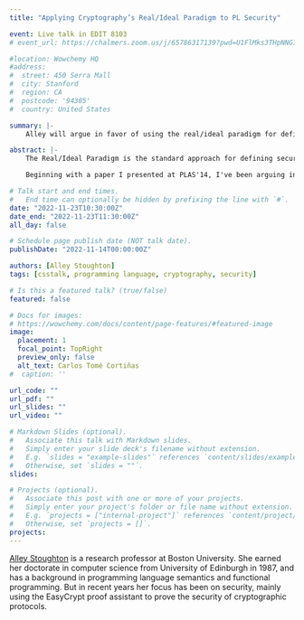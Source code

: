 ```yaml
---
title: "Applying Cryptography’s Real/Ideal Paradigm to PL Security"

event: Live talk in EDIT 8103
# event_url: https://chalmers.zoom.us/j/65786317139?pwd=U1FlMks3THpNNG1WaFRJNkJxQXdBQT09

#location: Wowchemy HQ
#address:
#  street: 450 Serra Mall
#  city: Stanford
#  region: CA
#  postcode: '94305'
#  country: United States

summary: |-
    Alley will argue in favor of using the real/ideal paradigm for defining security in a programming languages context, even when systems are entirely non-probabilistic.

abstract: |-
    The Real/Ideal Paradigm is the standard approach for defining security in theoretical cryptography. In this paradigm, the real and ideal worlds are parameterized by an adversary with certain powers of observation or corruption. The real world is a model of an actual protocol/system. The ideal world consists of an ideal functionality with the same API as the real world, but which is connected with a simulator whose job is to try to convince the adversary it is interacting with the real world, but where the simulator must work with the limited information leaked to it by the ideal functionality. If the adversary can only tell the difference between the real and ideal worlds with negligible probability, we say the real world is secure.

    Beginning with a paper I presented at PLAS'14, I've been arguing in favor of using the real/ideal paradigm for defining security in a programming languages context, even when systems are entirely non-probabilistic. E.g., even though a system might be implemented using information flow control, its definition of security could be given using the real/ideal paradigm. I will illustrate this approach using the two party game Battleship, giving a definition of when one player is secure against a possibly malicious opponent, and showing two secure implementations, one using information flow control (Haskell/LIO), and one using access control in Concurrent ML.

# Talk start and end times.
#   End time can optionally be hidden by prefixing the line with `#`.
date: "2022-11-23T10:30:00Z"
date_end: "2022-11-23T11:30:00Z"
all_day: false

# Schedule page publish date (NOT talk date).
publishDate: "2022-11-14T00:00:00Z"

authors: [Alley Stoughton]
tags: [csstalk, programming language, cryptography, security]

# Is this a featured talk? (true/false)
featured: false

# Docs for images:
# https://wowchemy.com/docs/content/page-features/#featured-image
image:
  placement: 1
  focal_point: TopRight
  preview_only: false
  alt_text: Carlos Tomé Cortiñas
#  caption: ''

url_code: ""
url_pdf: ""
url_slides: ""
url_video: ""

# Markdown Slides (optional).
#   Associate this talk with Markdown slides.
#   Simply enter your slide deck's filename without extension.
#   E.g. `slides = "example-slides"` references `content/slides/example-slides.md`.
#   Otherwise, set `slides = ""`.
slides:

# Projects (optional).
#   Associate this post with one or more of your projects.
#   Simply enter your project's folder or file name without extension.
#   E.g. `projects = ["internal-project"]` references `content/project/deep-learning/index.md`.
#   Otherwise, set `projects = []`.
projects:
---
```


[Alley Stoughton](https://alleystoughton.us/) is a research professor at Boston University. She earned her doctorate in computer science from University of Edinburgh in 1987, and has a background in programming language semantics and functional programming. But in recent years her focus has been on security, mainly using the EasyCrypt proof assistant to prove the security of cryptographic protocols.
